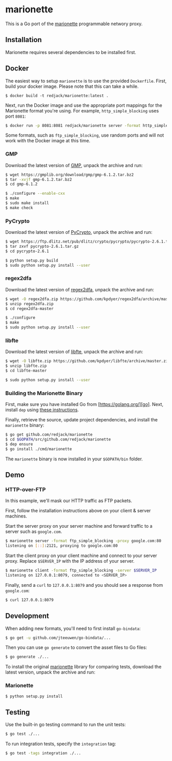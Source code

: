 marionette
==========

This is a Go port of the [marionette][] programmable networy proxy.

## Installation

Marionette requires several dependencies to be installed first.


## Docker

The easiest way to setup `marionette` is to use the provided `Dockerfile`.
First, build your docker image. Please note that this can take a while.

```
$ docker build -t redjack/marionette:latest .
```

Next, run the Docker image and use the appropriate port mappings for the
Marionette format you're using. For example, `http_simple_blocking` uses
port `8081`:

```sh
$ docker run -p 8081:8081 redjack/marionette server -format http_simple_blocking
```

Some formats, such as `ftp_simple_blocking`, use random ports and will not
work with the Docker image at this time.


### GMP

Download the latest version of [GMP][], unpack the
archive and run:

```sh
$ wget https://gmplib.org/download/gmp/gmp-6.1.2.tar.bz2
$ tar -xvjf gmp-6.1.2.tar.bz2
$ cd gmp-6.1.2

$ ./configure --enable-cxx
$ make
$ sudo make install
$ make check
```



### PyCrypto

Download the latest version of [PyCrypto][], unpack the archive and run:

```sh
$ wget https://ftp.dlitz.net/pub/dlitz/crypto/pycrypto/pycrypto-2.6.1.tar.gz
$ tar zxvf pycrypto-2.6.1.tar.gz
$ cd pycrypto-2.6.1

$ python setup.py build
$ sudo python setup.py install --user
```


### regex2dfa

Download the latest version of [regex2dfa][], unpack the archive and run:

```sh
$ wget -O regex2dfa.zip https://github.com/kpdyer/regex2dfa/archive/master.zip
$ unzip regex2dfa.zip
$ cd regex2dfa-master

$ ./configure
$ make
$ sudo python setup.py install --user
```


### libfte

Download the latest version of [libfte][], unpack the archive and run:

```sh
$ wget -O libfte.zip https://github.com/kpdyer/libfte/archive/master.zip
$ unzip libfte.zip
$ cd libfte-master

$ sudo python setup.py install --user
```


### Building the Marionette Binary

First, make sure you have installed Go from [https://golang.org/][go]. Next,
install `dep` using [these instructions][dep].

Finally, retrieve the source, update project dependencies, and install the
`marionette` binary:

```sh
$ go get github.com/redjack/marionette
$ cd $GOPATH/src/github.com/redjack/marionette
$ dep ensure
$ go install ./cmd/marionette
```

The `marionette` binary is now installed in your `$GOPATH/bin` folder.


[marionette]: https://github.com/marionette-tg/marionette
[GMP]: https://gmplib.org
[PyCrypto]: https://www.dlitz.net/software/pycrypto/
[regex2dfa]: https://github.com/kpdyer/regex2dfa/archive/master.zip
[libfte]: https://github.com/kpdyer/libfte
[go]: https://golang.org/
[dep]: https://github.com/golang/dep#installation


## Demo

### HTTP-over-FTP

In this example, we'll mask our HTTP traffic as FTP packets.

First, follow the installation instructions above on your client & server machines.

Start the server proxy on your server machine and forward traffic to a server
such as `google.com`.

```sh
$ marionette server -format ftp_simple_blocking -proxy google.com:80
listening on [::]:2121, proxying to google.com:80
```

Start the client proxy on your client machine and connect to your server proxy.
Replace `$SERVER_IP` with the IP address of your server.

```sh
$ marionette client -format ftp_simple_blocking -server $SERVER_IP
listening on 127.0.0.1:8079, connected to <SERVER_IP>
```

Finally, send a `curl` to `127.0.0.1:8079` and you should see a response from
`google.com`:

```sh
$ curl 127.0.0.1:8079
```


## Development

When adding new formats, you'll need to first install `go-bindata`:

```sh
$ go get -u github.com/jteeuwen/go-bindata/...
```

Then you can use `go generate` to convert the asset files to Go files:

```sh
$ go generate ./...
```

To install the original [marionette][] library for comparing tests, download
the latest version, unpack the archive and run:

### Marionette

```sh
$ python setup.py install
```


## Testing

Use the built-in go testing command to run the unit tests:

```sh
$ go test ./...
```

To run integration tests, specify the `integration` tag:

```sh
$ go test -tags integration ./...
```